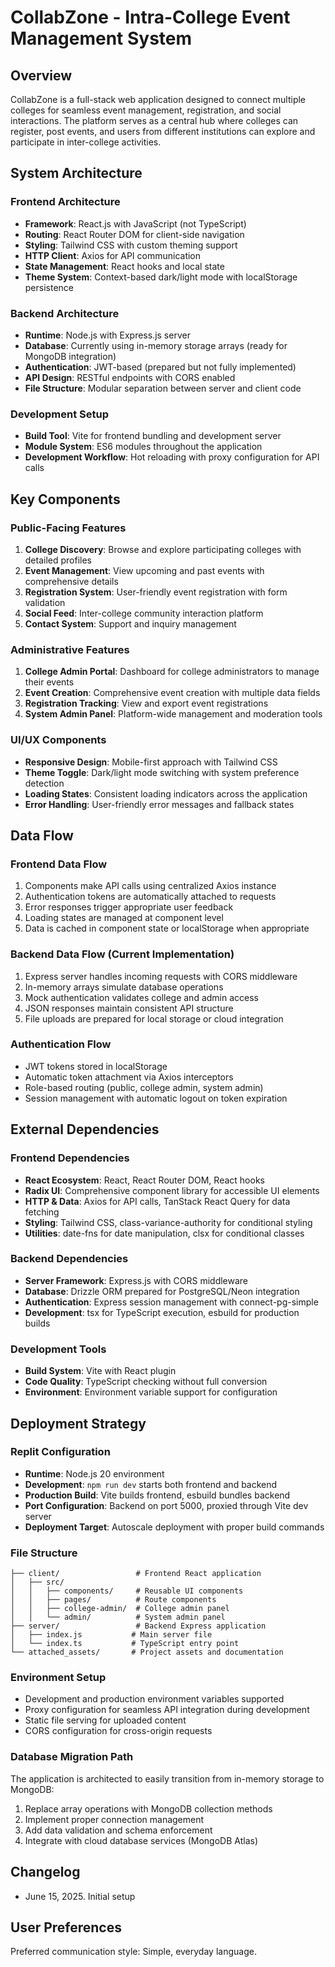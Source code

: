 # CollabZone - Intra-College Event Management System

## Overview

CollabZone is a full-stack web application designed to connect multiple colleges for seamless event management, registration, and social interactions. The platform serves as a central hub where colleges can register, post events, and users from different institutions can explore and participate in inter-college activities.

## System Architecture

### Frontend Architecture
- **Framework**: React.js with JavaScript (not TypeScript)
- **Routing**: React Router DOM for client-side navigation
- **Styling**: Tailwind CSS with custom theming support
- **HTTP Client**: Axios for API communication
- **State Management**: React hooks and local state
- **Theme System**: Context-based dark/light mode with localStorage persistence

### Backend Architecture
- **Runtime**: Node.js with Express.js server
- **Database**: Currently using in-memory storage arrays (ready for MongoDB integration)
- **Authentication**: JWT-based (prepared but not fully implemented)
- **API Design**: RESTful endpoints with CORS enabled
- **File Structure**: Modular separation between server and client code

### Development Setup
- **Build Tool**: Vite for frontend bundling and development server
- **Module System**: ES6 modules throughout the application
- **Development Workflow**: Hot reloading with proxy configuration for API calls

## Key Components

### Public-Facing Features
1. **College Discovery**: Browse and explore participating colleges with detailed profiles
2. **Event Management**: View upcoming and past events with comprehensive details
3. **Registration System**: User-friendly event registration with form validation
4. **Social Feed**: Inter-college community interaction platform
5. **Contact System**: Support and inquiry management

### Administrative Features
1. **College Admin Portal**: Dashboard for college administrators to manage their events
2. **Event Creation**: Comprehensive event creation with multiple data fields
3. **Registration Tracking**: View and export event registrations
4. **System Admin Panel**: Platform-wide management and moderation tools

### UI/UX Components
- **Responsive Design**: Mobile-first approach with Tailwind CSS
- **Theme Toggle**: Dark/light mode switching with system preference detection
- **Loading States**: Consistent loading indicators across the application
- **Error Handling**: User-friendly error messages and fallback states

## Data Flow

### Frontend Data Flow
1. Components make API calls using centralized Axios instance
2. Authentication tokens are automatically attached to requests
3. Error responses trigger appropriate user feedback
4. Loading states are managed at component level
5. Data is cached in component state or localStorage when appropriate

### Backend Data Flow (Current Implementation)
1. Express server handles incoming requests with CORS middleware
2. In-memory arrays simulate database operations
3. Mock authentication validates college and admin access
4. JSON responses maintain consistent API structure
5. File uploads are prepared for local storage or cloud integration

### Authentication Flow
- JWT tokens stored in localStorage
- Automatic token attachment via Axios interceptors
- Role-based routing (public, college admin, system admin)
- Session management with automatic logout on token expiration

## External Dependencies

### Frontend Dependencies
- **React Ecosystem**: React, React Router DOM, React hooks
- **Radix UI**: Comprehensive component library for accessible UI elements
- **HTTP & Data**: Axios for API calls, TanStack React Query for data fetching
- **Styling**: Tailwind CSS, class-variance-authority for conditional styling
- **Utilities**: date-fns for date manipulation, clsx for conditional classes

### Backend Dependencies
- **Server Framework**: Express.js with CORS middleware
- **Database**: Drizzle ORM prepared for PostgreSQL/Neon integration
- **Authentication**: Express session management with connect-pg-simple
- **Development**: tsx for TypeScript execution, esbuild for production builds

### Development Tools
- **Build System**: Vite with React plugin
- **Code Quality**: TypeScript checking without full conversion
- **Environment**: Environment variable support for configuration

## Deployment Strategy

### Replit Configuration
- **Runtime**: Node.js 20 environment
- **Development**: `npm run dev` starts both frontend and backend
- **Production Build**: Vite builds frontend, esbuild bundles backend
- **Port Configuration**: Backend on port 5000, proxied through Vite dev server
- **Deployment Target**: Autoscale deployment with proper build commands

### File Structure
```
├── client/                 # Frontend React application
│   ├── src/
│   │   ├── components/     # Reusable UI components
│   │   ├── pages/          # Route components
│   │   ├── college-admin/  # College admin panel
│   │   └── admin/          # System admin panel
├── server/                 # Backend Express application
│   ├── index.js           # Main server file
│   └── index.ts           # TypeScript entry point
└── attached_assets/       # Project assets and documentation
```

### Environment Setup
- Development and production environment variables supported
- Proxy configuration for seamless API integration during development
- Static file serving for uploaded content
- CORS configuration for cross-origin requests

### Database Migration Path
The application is architected to easily transition from in-memory storage to MongoDB:
1. Replace array operations with MongoDB collection methods
2. Implement proper connection management
3. Add data validation and schema enforcement
4. Integrate with cloud database services (MongoDB Atlas)

## Changelog

- June 15, 2025. Initial setup

## User Preferences

Preferred communication style: Simple, everyday language.